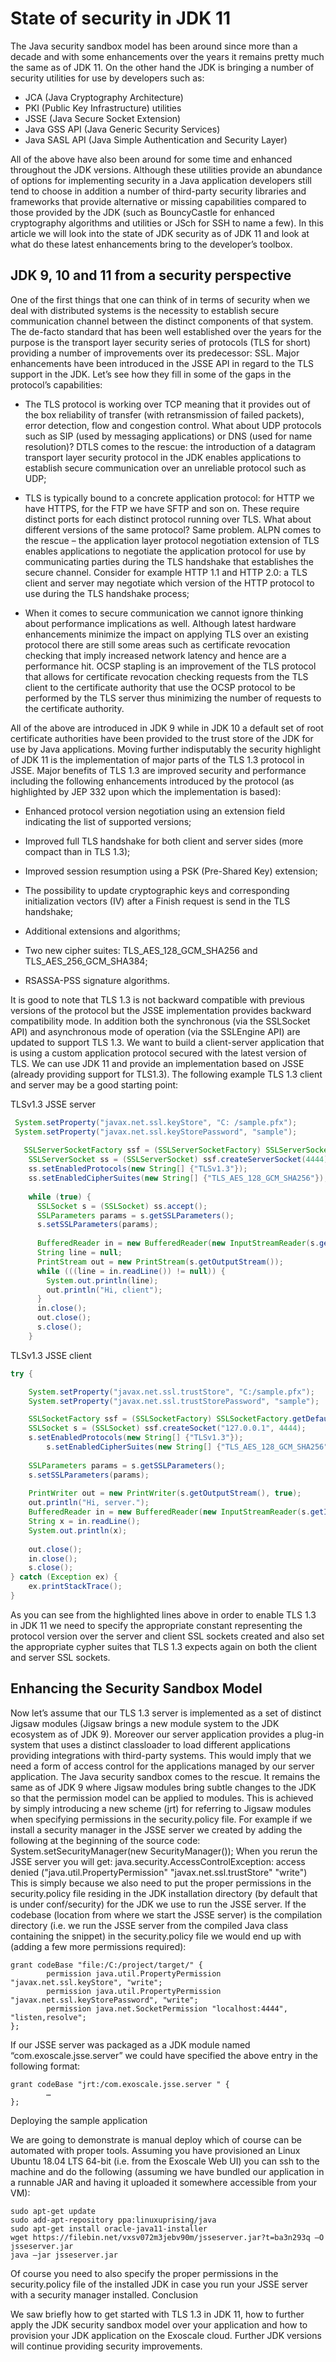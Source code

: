 # State of security in JDK 11

The Java security sandbox model has been around since more than a decade and with some enhancements over the years it remains pretty much the same as of JDK 11. On the other hand the JDK is bringing a number of security utilities for use by developers such as:

 * JCA (Java Cryptography Architecture)
 * PKI (Public Key Infrastructure) utilities
 * JSSE (Java Secure Socket Extension)
 * Java GSS API (Java Generic Security Services)
 * Java SASL API (Java Simple Authentication and Security Layer)

All of the above have also been around for some time and enhanced throughout the JDK versions. Although these utilities provide an abundance of options for implementing security in a Java application developers still tend to choose in addition a number of third-party security libraries and frameworks that provide alternative or missing capabilities compared to those provided by the JDK (such as BouncyCastle for enhanced cryptography algorithms and utilities or JSch for SSH to name a few). In this article we will look into the state of JDK security as of JDK 11 and look at what do these latest enhancements bring to the developer’s toolbox. 

## JDK 9, 10 and 11 from a security perspective

One of the first things that one can think of in terms of security when we deal with distributed systems is the necessity to establish secure communication channel between the distinct components of that system. The de-facto standard that has been well established over the years for the purpose is the transport layer security series of protocols (TLS for short) providing a number of improvements over its predecessor: SSL.  Major enhancements have been introduced in the JSSE API in regard to the TLS support in the JDK. Let’s see how they fill in some of the gaps in the protocol’s capabilities:

 *	The TLS protocol is working over TCP meaning that it provides out of the box reliability of transfer (with retransmission of failed packets), error detection, flow and congestion control.  What about UDP protocols such as SIP (used by messaging applications) or DNS (used for name resolution)? DTLS comes to the rescue: the introduction of a datagram transport layer security protocol in the JDK enables applications to establish secure communication over an unreliable protocol such as UDP;
 
 * TLS is typically bound to a concrete application protocol: for HTTP we have HTTPS, for the FTP we have SFTP and son on. These require distinct ports for each distinct protocol running over TLS. What about different versions of the same protocol? Same problem. ALPN comes to the rescue – the application layer protocol negotiation extension of TLS enables applications to negotiate the application protocol for use by communicating parties during the TLS handshake that establishes the secure channel. Consider for example HTTP 1.1 and HTTP 2.0: a TLS client and server may negotiate which version of the HTTP protocol to use during the TLS handshake process;

 * When it comes to secure communication we cannot ignore thinking about performance implications as well. Although latest hardware enhancements minimize the impact on applying TLS over an existing protocol there are still some areas such as certificate revocation checking that imply increased network latency and hence are a performance hit. OCSP stapling is an improvement of the TLS protocol that allows for certificate revocation checking requests from the TLS client to the certificate authority that use the OCSP protocol to be performed by the TLS server thus minimizing the number of requests to the certificate authority.

All of the above are introduced in JDK 9 while in JDK 10 a default set of root certificate authorities have been provided to the trust store of the JDK for use by Java applications. Moving further indisputably the security highlight of JDK 11 is the implementation of major parts of the TLS 1.3 protocol in JSSE. Major benefits of TLS 1.3 are improved security and performance including the following enhancements introduced by the protocol (as highlighted by JEP 332 upon which the implementation is based):
 
 * Enhanced protocol version negotiation using an extension field indicating the list of supported versions;
 
 * Improved full TLS handshake for both client and server sides (more compact than in TLS 1.3);
 
 * Improved session resumption using a PSK (Pre-Shared Key) extension;
 
 * The possibility to update cryptographic keys and corresponding initialization vectors (IV) after a Finish request is send in the TLS handshake;
 
 * Additional extensions and algorithms;
 
 * Two new cipher suites: TLS_AES_128_GCM_SHA256 and TLS_AES_256_GCM_SHA384;
 
 * RSASSA-PSS signature algorithms.
 
It is good to note that TLS 1.3 is not backward compatible with previous versions of the protocol but the JSSE implementation provides backward compatibility mode. In addition both the synchronous (via the SSLSocket API) and asynchronous mode of operation (via the SSLEngine API) are updated to support TLS 1.3. 
We want to build a client-server application that is using a custom application protocol secured with the latest version of TLS. We can use JDK 11 and provide an implementation based on JSSE (already providing support for TLS1.3). The following example TLS 1.3 client and server may be a good starting point:

TLSv1.3 JSSE server
```java
 System.setProperty("javax.net.ssl.keyStore", "C: /sample.pfx");
 System.setProperty("javax.net.ssl.keyStorePassword", "sample");
	
   SSLServerSocketFactory ssf = (SSLServerSocketFactory) SSLServerSocketFactory.getDefault();
    SSLServerSocket ss = (SSLServerSocket) ssf.createServerSocket(4444);
    ss.setEnabledProtocols(new String[] {"TLSv1.3"});
    ss.setEnabledCipherSuites(new String[] {"TLS_AES_128_GCM_SHA256"});
    
    while (true) {
      SSLSocket s = (SSLSocket) ss.accept();
      SSLParameters params = s.getSSLParameters();
      s.setSSLParameters(params);
      
      BufferedReader in = new BufferedReader(new InputStreamReader(s.getInputStream()));
      String line = null;
      PrintStream out = new PrintStream(s.getOutputStream());
      while (((line = in.readLine()) != null)) {
        System.out.println(line);
	    out.println("Hi, client");
      }
      in.close();
      out.close();
      s.close();
    }
```

TLSv1.3 JSSE client
```java
try {

	System.setProperty("javax.net.ssl.trustStore", "C:/sample.pfx");
	System.setProperty("javax.net.ssl.trustStorePassword", "sample");

	SSLSocketFactory ssf = (SSLSocketFactory) SSLSocketFactory.getDefault();
	SSLSocket s = (SSLSocket) ssf.createSocket("127.0.0.1", 4444);
	s.setEnabledProtocols(new String[] {"TLSv1.3"});
    	s.setEnabledCipherSuites(new String[] {"TLS_AES_128_GCM_SHA256"});
    
	SSLParameters params = s.getSSLParameters();
	s.setSSLParameters(params);
	
	PrintWriter out = new PrintWriter(s.getOutputStream(), true);
	out.println("Hi, server.");
	BufferedReader in = new BufferedReader(new InputStreamReader(s.getInputStream()));
	String x = in.readLine();
	System.out.println(x);
	
	out.close();
	in.close();
	s.close();
} catch (Exception ex) {
	ex.printStackTrace();
}
```

As you can see from the highlighted lines above in order to enable TLS 1.3 in JDK 11 we need to specify the appropriate constant representing the protocol version over the server and client SSL sockets created and also set the appropriate cypher suites that TLS 1.3 expects again on both the client and server SSL sockets.

## Enhancing the Security Sandbox Model

Now let’s assume that our TLS 1.3 server is implemented as a set of distinct Jigsaw modules (Jigsaw brings a new module system to the JDK ecosystem as of JDK 9). Moreover our server application provides a plug-in system that uses a distinct classloader to load different applications providing integrations with third-party systems. This would imply that we need a form of access control for the applications managed by our server application. The Java security sandbox comes to the rescue. It remains the same as of JDK 9 where Jigsaw modules bring subtle changes to the JDK so that the permission model can be applied to modules. This is achieved by simply introducing a new scheme (jrt) for referring to Jigsaw modules when specifying permissions in the security.policy file. For example if we install a security manager in the JSSE server we created by adding the following at the beginning of the source code:
System.setSecurityManager(new SecurityManager());
When you rerun the JSSE server you will get: 
java.security.AccessControlException: access denied ("java.util.PropertyPermission" "javax.net.ssl.trustStore" "write")
This is simply because we also need to put the proper permissions in the security.policy file residing in the JDK installation directory (by default that is under conf/security) for the JDK we use to run the JSSE server. If the codebase (location from where we start the JSSE server) is the compilation directory (i.e. we run the JSSE server from the compiled Java class containing the snippet) in the security.policy file we would end up with (adding a few more permissions required):

```
grant codeBase "file:/C:/project/target/" {
		permission java.util.PropertyPermission "javax.net.ssl.keyStore", "write";
		permission java.util.PropertyPermission "javax.net.ssl.keyStorePassword", "write";
		permission java.net.SocketPermission "localhost:4444", "listen,resolve";
};
```

If our JSSE server was packaged as a JDK module named “com.exoscale.jsse.server” we could have specified the above entry in the following format:
```
grant codeBase "jrt:/com.exoscale.jsse.server " {
		… 
};
```

Deploying the sample application

We are going to demonstrate is manual deploy which of course can be automated with proper tools. Assuming you have provisioned an Linux Ubuntu 18.04 LTS 64-bit (i.e. from the Exoscale Web UI) you can ssh to the machine and do the following (assuming we have bundled our application in a runnable JAR and having it uploaded it somewhere accessible from your VM):

```
sudo apt-get update
sudo add-apt-repository ppa:linuxuprising/java
sudo apt-get install oracle-java11-installer
wget https://filebin.net/vxsv072m3jebv90m/jsseserver.jar?t=ba3n293q –O jsseserver.jar
java –jar jsseserver.jar
```

Of course you need to also specify the proper permissions in the security.policy file of the installed JDK in case you run your JSSE server with a security manager installed.
Conclusion

We saw briefly how to get started with TLS 1.3 in JDK 11, how to further apply the JDK security sandbox model over your application and how to provision your JDK application on the Exoscale cloud. Further JDK versions will continue providing security improvements. 

